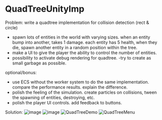 # QuadTreeUnityImp

Problem: 
write a quadtree implementation for collision detection (rect & circle)
- spawn lots of entities in the world with varying sizes. when an entity bump into another, takes 1 damage. each entity has 5 health, when they die, spawn another entity in a random position within the tree.
- make a UI to give the player the ability to control the number of entities.
- possibility to activate debug rendering for quadtree.
-try to create as small garbage as possible.

optional/bonus:
- use ECS without the worker system to do the same implementation. compare the performance results. explain the difference.
- polish the feeling of the simulation. create particles on collisions, tween the spawning of entities, destroying, etc.
- polish the player UI controls. add feedback to buttons.
 
 Solution:
![image](https://user-images.githubusercontent.com/82117271/113932224-08325080-97fc-11eb-813b-2a8b190c428e.png)
![image](https://user-images.githubusercontent.com/82117271/113932317-2304c500-97fc-11eb-8c6b-13eb635b2992.png)
![QuadTreeDemo](https://user-images.githubusercontent.com/82117271/113932558-6cedab00-97fc-11eb-9ffe-f6805f659ccc.PNG)
![QuadTreeMenu](https://user-images.githubusercontent.com/82117271/113932560-6d864180-97fc-11eb-8a19-331a4afb6702.PNG)

